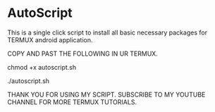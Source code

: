 # AutoScript
This is a single click script to install all basic necessary packages for TERMUX android application.

COPY AND PAST THE FOLLOWING IN UR TERMUX.

chmod +x autoscript.sh

./autoscript.sh

THANK YOU FOR USING MY SCRIPT. SUBSCRIBE TO MY YOUTUBE CHANNEL FOR MORE TERMUX TUTORIALS.
